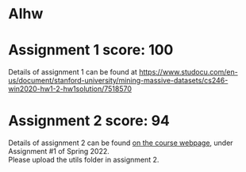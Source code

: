 # AIhw
# Assignment 1 score: 100
Details of assignment 1 can be found at https://www.studocu.com/en-us/document/stanford-university/mining-massive-datasets/cs246-win2020-hw1-2-hw1solution/7518570

# Assignment 2 score: 94
Details of assignment 2 can be found [on the course webpage](http://cs231n.github.io/), under Assignment #1 of Spring 2022.\
Please upload the utils folder in assignment 2.